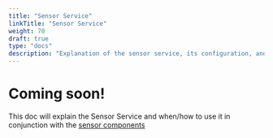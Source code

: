 ```yaml
---
title: "Sensor Service"
linkTitle: "Sensor Service"
weight: 70
draft: true 
type: "docs"
description: "Explanation of the sensor service, its configuration, and its functionality."
---
```

# Coming soon!
This doc will explain the Sensor Service and when/how to use it in conjunction with the [sensor components](../../components/sensor/)
